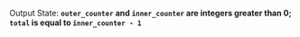 Output State: **`outer_counter` and `inner_counter` are integers greater than 0; `total` is equal to `inner_counter - 1`**